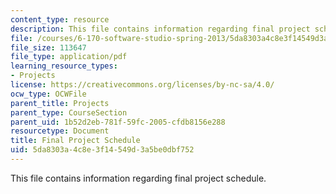 ```yaml
---
content_type: resource
description: This file contains information regarding final project schedule.
file: /courses/6-170-software-studio-spring-2013/5da8303a4c8e3f14549d3a5be0dbf752_MIT6_170S13_fin-Proj-Cal.pdf
file_size: 113647
file_type: application/pdf
learning_resource_types:
- Projects
license: https://creativecommons.org/licenses/by-nc-sa/4.0/
ocw_type: OCWFile
parent_title: Projects
parent_type: CourseSection
parent_uid: 1b52d2eb-781f-59fc-2005-cfdb8156e288
resourcetype: Document
title: Final Project Schedule
uid: 5da8303a-4c8e-3f14-549d-3a5be0dbf752
---
```

This file contains information regarding final project schedule.